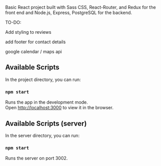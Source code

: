 Basic React project built with Sass CSS, React-Router, and Redux for the front end and Node.js, Express, PostgreSQL for the backend.

TO-DO:

Add styling to reviews

add footer for contact details

google calendar / maps api

## Available Scripts

In the project directory, you can run:

### `npm start`

Runs the app in the development mode.<br />
Open [http://localhost:3000](http://localhost:3000) to view it in the browser.

## Available Scripts (server)

In the server directory, you can run:

### `npm start`

Runs the server on port 3002.

